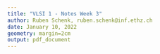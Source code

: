 ```yaml
---
title: "VLSI 1 - Notes Week 3"
author: Ruben Schenk, ruben.schenk@inf.ethz.ch
date: January 10, 2022
geometry: margin=2cm
output: pdf_document
---
```

